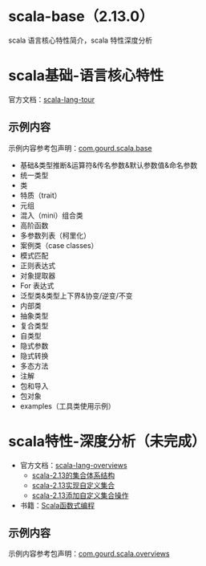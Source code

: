# scala-base（2.13.0）
scala 语言核心特性简介，scala 特性深度分析

# scala基础-语言核心特性
官方文档：[scala-lang-tour](https://docs.scala-lang.org/zh-cn/tour/tour-of-scala.html)  
## 示例内容
示例内容参考包声明：[com.gourd.scala.base](./src/main/scala/com/gourd/scala/base/package.scala)
* 基础&类型推断&运算符&传名参数&默认参数值&命名参数    
* 统一类型                                      
* 类                                           
* 特质（trait）                                  
* 元组                                          
* 混入（mini）组合类                             
* 高阶函数                                     
* 多参数列表（柯里化）               
* 案例类（case classes）           
* 模式匹配                         
* 正则表达式                       
* 对象提取器                       
* For 表达式                      
* 泛型类&类型上下界&协变/逆变/不变             
* 内部类                           
* 抽象类型                        
* 复合类型                        
* 自类型                         
* 隐式参数                      
* 隐式转换                      
* 多态方法                      
* 注解                          
* 包和导入                      
* 包对象
* examples（工具类使用示例）                      

# scala特性-深度分析（未完成）
- 官方文档：[scala-lang-overviews](https://docs.scala-lang.org/overviews/index.html)
    -  [scala-2.13的集合体系结构](https://docs.scala-lang.org/overviews/core/architecture-of-scala-213-collections.html)
    -  [scala-2.13实现自定义集合](https://docs.scala-lang.org/overviews/core/custom-collections.html#final-version-of-capped-class)
    -  [​​scala-2.13添加自定义集合操作](https://docs.scala-lang.org/overviews/core/custom-collection-operations.html)
- 书籍：[Scala函数式编程](https://github.com/fpinscala/fpinscala)  
## 示例内容
示例内容参考包声明：[com.gourd.scala.overviews](./src/main/scala/com/gourd/scala/overviews/package.scala)

